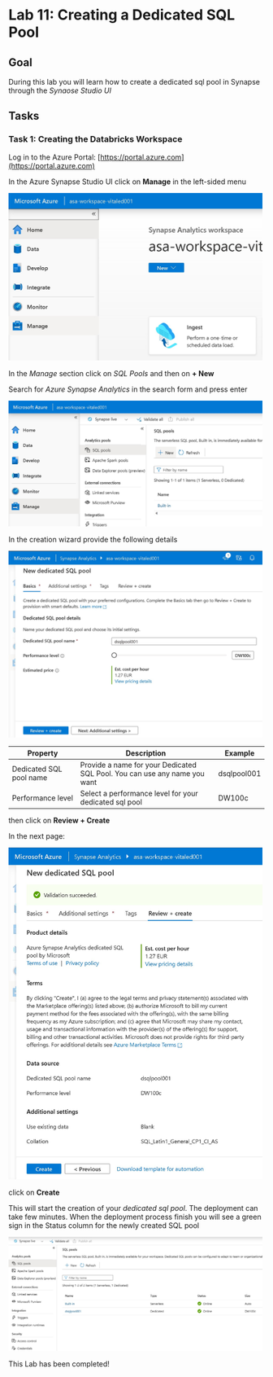 # Lab 11: Creating a Dedicated SQL Pool

## Goal

During this lab you will learn how to create a dedicated sql pool in Synapse through the *Synaose Studio UI*

## Tasks

### Task 1: Creating the Databricks Workspace

Log in to the Azure Portal: [https://portal.azure.com](https://portal.azure.com)

In the Azure Synapse Studio UI click on **Manage** in the left-sided menu

<img src="Lab11_01.jpg" alt="Click on Manage" width="500"/>

In the *Manage* section click on *SQL Pools* and then on **+ New**

Search for *Azure Synapse Analytics* in the search form and press enter

<img src="Lab11_02.jpg" alt="Search for Azure Synapse Analytics" width="500"/>

In the creation wizard provide the following details

<img src="Lab11_03.jpg" alt="Click on create" width="500"/>

| Property       | Description                                                                                                                                     | Example                             |
| -------------- | ----------------------------------------------------------------------------------------------------------------------------------------------- | ----------------------------------- |
| Dedicated SQL pool name | Provide a name for your Dedicated SQL Pool. You can use any name you want | dsqlpool001              |
| Performance level         | Select a performance level for your dedicated sql pool                                                                          | DW100c                         |

then click on **Review + Create**

In the next page:

<img src="Lab11_04.jpg" alt="Finished deployment" width="500"/>

click on **Create**

This will start the creation of your *dedicated sql pool*. The deployment can take few minutes. When the deployment process finish you will see a green sign in the Status column for the newly created SQL pool

<img src="Lab11_06.jpg" alt="Finished deployment" width="500"/>

This Lab has been completed!
